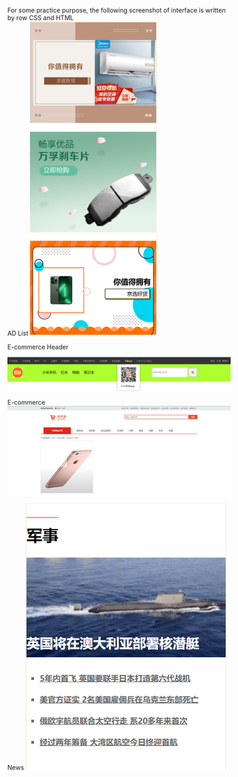 For some practice purpose, the following screenshot of interface is written by row CSS and HTML<br/>
AD List
![Demo Screenshot](https://github.com/yzj-jzy/HTML-CSS-pratice/blob/main/demo/AD%20List.jpg)

E-commerce Header

![Demo Screenshot](https://github.com/yzj-jzy/HTML-CSS-pratice/blob/main/demo/E-commerce%20Header.jpg)

E-commerce 
![Demo Screenshot](https://github.com/yzj-jzy/HTML-CSS-pratice/blob/main/demo/E-commerce.jpg)

News
![Demo Screenshot](https://github.com/yzj-jzy/HTML-CSS-pratice/blob/main/demo/news.jpg)
